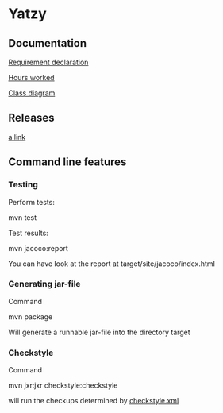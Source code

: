 # Yatzy


<h2> Documentation </h2>

[Requirement declaration](Documentation/requirementdeclaration.md)

[Hours worked](Documentation/hours_worked.md)

[Class diagram](Documentation/architecture.md)

<h2> Releases </h2>

[a link](https://github.com/johyry/otm-harjoitustyo/releases/tag/week5)

<h2> Command line features </h2>

<h3> Testing </h3>

Perform tests:

mvn test

Test results:

mvn jacoco:report

You can have look at the report at target/site/jacoco/index.html

<h3> Generating jar-file </h3>

Command

mvn package

Will generate a runnable jar-file into the directory target


<h3> Checkstyle </h3>

Command 

mvn jxr:jxr checkstyle:checkstyle

will run the checkups determined by [checkstyle.xml](Yatzy/checkstyle.xml)


